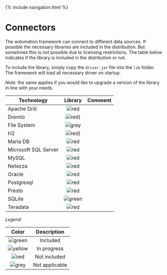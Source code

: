 {% include navigation.html %}

# Connectors

The automation framework can connect to different data sources. If possible the necessary libraries are included in the distribution. 
But sometimes this is not possible due to licensing restrictions. 
The table below indicates if the library is included in the distribution or not. 


To include the library, simply copy the `driver.jar` file into the `lib` folder. 
The framework will load all necessary driver on startup.

*Note:* the same applies if you would like to upgrade a version of the library in line with your needs. 

|Technology|Library|Comment|
|----------|    :---:    |   :---:    |
|Apache Drill|![red](/{{site.repository}}/images/icons/red-dot.png)||
|Dremio|![red](/{{site.repository}}/images/icons/red-dot.png))||
|File System|![grey](/{{site.repository}}/images/icons/green-dot.png)||
|H2|![red](/{{site.repository}}/images/icons/red-dot.png))||
|Maria DB|![red](/{{site.repository}}/images/icons/green-dot.png)||
|Microsoft SQL Server|![red](/{{site.repository}}/images/icons/red-dot.png)||
|MySQL|![red](/{{site.repository}}/images/icons/green-dot.png)||
|Netezza|![red](/{{site.repository}}/images/icons/green-dot.png)||
|Oracle|![red](/{{site.repository}}/images/icons/green-dot.png)||
|Postgresql|![red](/{{site.repository}}/images/icons/red-dot.png)||
|Presto|![red](/{{site.repository}}/images/icons/red-dot.png)||
|SQLite|![green](/{{site.repository}}/images/icons/green-dot.png)||
|Teradata|![red](/{{site.repository}}/images/icons/green-dot.png)||

*Legend*

|Color|Description|
|:---:|:---:|
|![green](/{{site.repository}}/images/icons/green-dot.png)|Included|
|![yellow](/{{site.repository}}/images/icons/yellow-dot.png)|In progress|
|![red](/{{site.repository}}/images/icons/red-dot.png)|Not included|
|![grey](/{{site.repository}}/images/icons/grey-dot.png)|Not applicable|